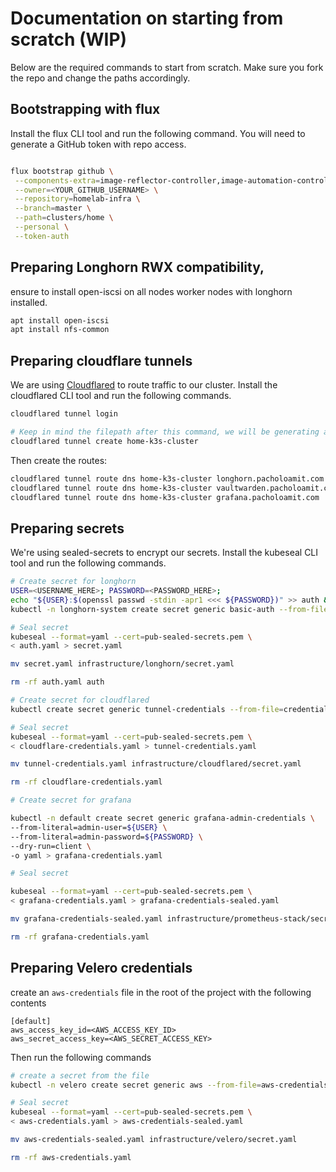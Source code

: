 # Documentation on starting from scratch (WIP)

Below are the required commands to start from scratch. Make sure you fork the repo and change the paths accordingly.

## Bootstrapping with flux

Install the flux CLI tool and run the following command. You will need to generate a GitHub token with repo access.

```sh

flux bootstrap github \
 --components-extra=image-reflector-controller,image-automation-controller \
 --owner=<YOUR_GITHUB_USERNAME> \
 --repository=homelab-infra \
 --branch=master \
 --path=clusters/home \
 --personal \
 --token-auth
```

## Preparing Longhorn RWX compatibility,

ensure to install open-iscsi on all nodes worker nodes with longhorn installed.

```sh
apt install open-iscsi
apt install nfs-common
```

## Preparing cloudflare tunnels

We are using [Cloudflared](https://github.com/cloudflare/cloudflared) to route traffic to our cluster. Install the cloudflared CLI tool and run the following commands.

```sh
cloudflared tunnel login

# Keep in mind the filepath after this command, we will be generating a sealed secret with it and mounting it to the cloudflared pod
cloudflared tunnel create home-k3s-cluster

```

Then create the routes:

```sh
cloudflared tunnel route dns home-k3s-cluster longhorn.pacholoamit.com
cloudflared tunnel route dns home-k3s-cluster vaultwarden.pacholoamit.com
cloudflared tunnel route dns home-k3s-cluster grafana.pacholoamit.com
```

## Preparing secrets

We're using sealed-secrets to encrypt our secrets. Install the kubeseal CLI tool and run the following commands.

```sh
# Create secret for longhorn
USER=<USERNAME_HERE>; PASSWORD=<PASSWORD_HERE>;
echo "${USER}:$(openssl passwd -stdin -apr1 <<< ${PASSWORD})" >> auth &&
kubectl -n longhorn-system create secret generic basic-auth --from-file=auth --dry-run=client -o yaml > auth.yaml &&

# Seal secret
kubeseal --format=yaml --cert=pub-sealed-secrets.pem \
< auth.yaml > secret.yaml

mv secret.yaml infrastructure/longhorn/secret.yaml

rm -rf auth.yaml auth

# Create secret for cloudflared
kubectl create secret generic tunnel-credentials --from-file=credentials.json=/Users/<USER>/.cloudflared/<UUID>.json --dry-run -o yaml > cloudflare-credentials.yaml

# Seal secret
kubeseal --format=yaml --cert=pub-sealed-secrets.pem \
< cloudflare-credentials.yaml > tunnel-credentials.yaml

mv tunnel-credentials.yaml infrastructure/cloudflared/secret.yaml

rm -rf cloudflare-credentials.yaml

# Create secret for grafana

kubectl -n default create secret generic grafana-admin-credentials \
--from-literal=admin-user=${USER} \
--from-literal=admin-password=${PASSWORD} \
--dry-run=client \
-o yaml > grafana-credentials.yaml

# Seal secret

kubeseal --format=yaml --cert=pub-sealed-secrets.pem \
< grafana-credentials.yaml > grafana-credentials-sealed.yaml

mv grafana-credentials-sealed.yaml infrastructure/prometheus-stack/secret.yaml

rm -rf grafana-credentials.yaml

```

## Preparing Velero credentials

create an `aws-credentials` file in the root of the project with the following contents

```aw
[default]
aws_access_key_id=<AWS_ACCESS_KEY_ID>
aws_secret_access_key=<AWS_SECRET_ACCESS_KEY>
```

Then run the following commands

```sh
# create a secret from the file
kubectl -n velero create secret generic aws --from-file=aws-credentials --dry-run=client -o yaml > aws-credentials.yaml

# Seal secret
kubeseal --format=yaml --cert=pub-sealed-secrets.pem \
< aws-credentials.yaml > aws-credentials-sealed.yaml

mv aws-credentials-sealed.yaml infrastructure/velero/secret.yaml

rm -rf aws-credentials.yaml
```

